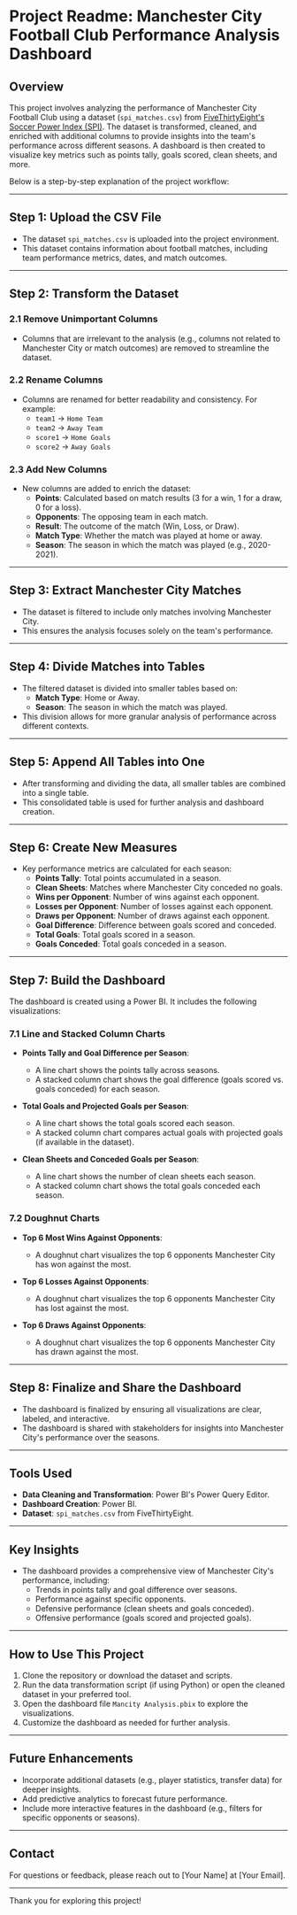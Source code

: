 # Project Readme: Manchester City Football Club Performance Analysis Dashboard

## Overview
This project involves analyzing the performance of Manchester City Football Club using a dataset (`spi_matches.csv`) from [FiveThirtyEight's Soccer Power Index (SPI)](https://fivethirtyeight.com/). The dataset is transformed, cleaned, and enriched with additional columns to provide insights into the team's performance across different seasons. A dashboard is then created to visualize key metrics such as points tally, goals scored, clean sheets, and more.

Below is a step-by-step explanation of the project workflow:

---

## Step 1: Upload the CSV File
- The dataset `spi_matches.csv` is uploaded into the project environment.
- This dataset contains information about football matches, including team performance metrics, dates, and match outcomes.

---

## Step 2: Transform the Dataset
### 2.1 Remove Unimportant Columns
- Columns that are irrelevant to the analysis (e.g., columns not related to Manchester City or match outcomes) are removed to streamline the dataset.

### 2.2 Rename Columns
- Columns are renamed for better readability and consistency. For example:
  - `team1` → `Home Team`
  - `team2` → `Away Team`
  - `score1` → `Home Goals`
  - `score2` → `Away Goals`

### 2.3 Add New Columns
- New columns are added to enrich the dataset:
  - **Points**: Calculated based on match results (3 for a win, 1 for a draw, 0 for a loss).
  - **Opponents**: The opposing team in each match.
  - **Result**: The outcome of the match (Win, Loss, or Draw).
  - **Match Type**: Whether the match was played at home or away.
  - **Season**: The season in which the match was played (e.g., 2020-2021).

---

## Step 3: Extract Manchester City Matches
- The dataset is filtered to include only matches involving Manchester City.
- This ensures the analysis focuses solely on the team's performance.

---

## Step 4: Divide Matches into Tables
- The filtered dataset is divided into smaller tables based on:
  - **Match Type**: Home or Away.
  - **Season**: The season in which the match was played.
- This division allows for more granular analysis of performance across different contexts.

---

## Step 5: Append All Tables into One
- After transforming and dividing the data, all smaller tables are combined into a single table.
- This consolidated table is used for further analysis and dashboard creation.

---

## Step 6: Create New Measures
- Key performance metrics are calculated for each season:
  - **Points Tally**: Total points accumulated in a season.
  - **Clean Sheets**: Matches where Manchester City conceded no goals.
  - **Wins per Opponent**: Number of wins against each opponent.
  - **Losses per Opponent**: Number of losses against each opponent.
  - **Draws per Opponent**: Number of draws against each opponent.
  - **Goal Difference**: Difference between goals scored and conceded.
  - **Total Goals**: Total goals scored in a season.
  - **Goals Conceded**: Total goals conceded in a season.

---

## Step 7: Build the Dashboard
The dashboard is created using a Power BI. It includes the following visualizations:

### 7.1 Line and Stacked Column Charts
- **Points Tally and Goal Difference per Season**:
  - A line chart shows the points tally across seasons.
  - A stacked column chart shows the goal difference (goals scored vs. goals conceded) for each season.

- **Total Goals and Projected Goals per Season**:
  - A line chart shows the total goals scored each season.
  - A stacked column chart compares actual goals with projected goals (if available in the dataset).

- **Clean Sheets and Conceded Goals per Season**:
  - A line chart shows the number of clean sheets each season.
  - A stacked column chart shows the total goals conceded each season.

### 7.2 Doughnut Charts
- **Top 6 Most Wins Against Opponents**:
  - A doughnut chart visualizes the top 6 opponents Manchester City has won against the most.

- **Top 6 Losses Against Opponents**:
  - A doughnut chart visualizes the top 6 opponents Manchester City has lost against the most.

- **Top 6 Draws Against Opponents**:
  - A doughnut chart visualizes the top 6 opponents Manchester City has drawn against the most.

---

## Step 8: Finalize and Share the Dashboard
- The dashboard is finalized by ensuring all visualizations are clear, labeled, and interactive.
- The dashboard is shared with stakeholders for insights into Manchester City's performance over the seasons.

---

## Tools Used
- **Data Cleaning and Transformation**: Power BI's Power Query Editor.
- **Dashboard Creation**: Power BI.
- **Dataset**: `spi_matches.csv` from FiveThirtyEight.

---

## Key Insights
- The dashboard provides a comprehensive view of Manchester City's performance, including:
  - Trends in points tally and goal difference over seasons.
  - Performance against specific opponents.
  - Defensive performance (clean sheets and goals conceded).
  - Offensive performance (goals scored and projected goals).

---

## How to Use This Project
1. Clone the repository or download the dataset and scripts.
2. Run the data transformation script (if using Python) or open the cleaned dataset in your preferred tool.
3. Open the dashboard file  `Mancity Analysis.pbix` to explore the visualizations.
4. Customize the dashboard as needed for further analysis.

---

## Future Enhancements
- Incorporate additional datasets (e.g., player statistics, transfer data) for deeper insights.
- Add predictive analytics to forecast future performance.
- Include more interactive features in the dashboard (e.g., filters for specific opponents or seasons).

---

## Contact
For questions or feedback, please reach out to [Your Name] at [Your Email].

---

Thank you for exploring this project!
